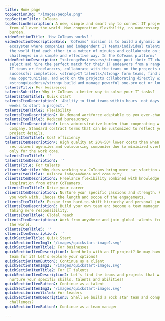 ```yaml
---
title: Home page
topSectionImg: "/images/people.png"
topSectionTitle: CoTeams
topSectionDescription: A new, simple and smart way to connect IT projects and IT talents
  from all over the world. Max cooperation flexibility, no unnecessary costs and administrative
  burden.
videoSectionTitle: 'How CoTeams works? '
videoSectionDescriptionBold: 'CoTeams’ mission is to build a dynamic and transparent
  ecosystem where companies and independent IT teams/individual talents from all over
  the world find each other in a matter of minutes and collaborate on interesting
  challenges in a simple and effective way. In the CoTeams platform:'
videoSectionDescription: "<strong>Businesses</strong> post their IT challenges/projects,
  select and hire the perfect match for their IT endeavors from a range of pre-built
  IT teams or freelancers, collaborate with the teams on the projects until their
  successful completion. <strong>IT talents</strong> form teams, find and apply for
  new opportunities, and work on the projects collaborating directly with clients.
  <strong>Leaders</strong> build and manage powerful one-project or long-term IT teams."
talentsTitle: For businesses
talentsSubtitle: Why is CoTeams a better way to solve your IT tasks?
talentsItemTitle1: Quick start
talentsItemDescription1: 'Ability to find teams within hours, not days and weeks.1-2
  weeks to start a project. '
talentsItemTitle2: Flexibility
talentsItemDescription2: On-demand workforce adaptable to you ever-changing needs.
talentsItemTitle3: Reduced bureaucracy
talentsItemDescription3: Less administrative burden than cooperating with a traditional
  company. Standard contract terms that can be customized to reflect your particular
  project details.
talentsItemTitle4: Cost efficiency
talentsItemDescription4: High quality at 20%-50% lower costs than when working with
  recruitment agencies and outsourcing companies due to minimized overheads. Payment
  only for the work done.
talentsItemTitle5: ''
talentsItemDescription5: ''
clientsTitle: For talents
clientsSubtitle: Why does working via CoTeams bring more satisfaction and joy?
clientsItemTitle1: Balance independence and community
clientsItemDescription1: Freelance flexibility combined with knowledge sharing and
  inspiration from other CoTeamers.
clientsItemTitle2: Drive your career
clientsItemDescription2: Nurture your specific passions and strength. Choose people
  you work with. Choose the length and scope of the engagements.
clientsItemTitle3: Escape from hard-to-shift hierarchy and personal judgments
clientsItemDescription3: Build your own team and become a team manager, if you enjoy
  taking more responsibility.
clientsItemTitle4: Global reach
clientsItemDescription4: Work from anywhere and join global talents from all over
  the world.
clientsItemTitle5: ''
clientsItemDescription5: ''
quickSectionTitle: Quick Start
quickSectionItemImg1: "/images/quickstart-image1.svg"
quickSectionItemTitle1: For businesses
quickSectionItemDescription1: Need help with an IT project? We may have a perfect
  team for it! Let’s explore your options!
quickSectionItemButton1: Continue as a client
quickSectionItemImg2: "/images/quickstart-image2.svg"
quickSectionItemTitle2: For IT talents
quickSectionItemDescription2: Let’s find the teams and projects that will help you
  nurture your specific skills, talents and abilities!
quickSectionItemButton2: Continue as a talent
quickSectionItemImg3: "/images/quickstart-image3.svg"
quickSectionItemTitle3: For leaders
quickSectionItemDescription3: Shall we build a rock star team and conquer interesting
  challenges?
quickSectionItemButton3: Continue as a team manager

---
```

